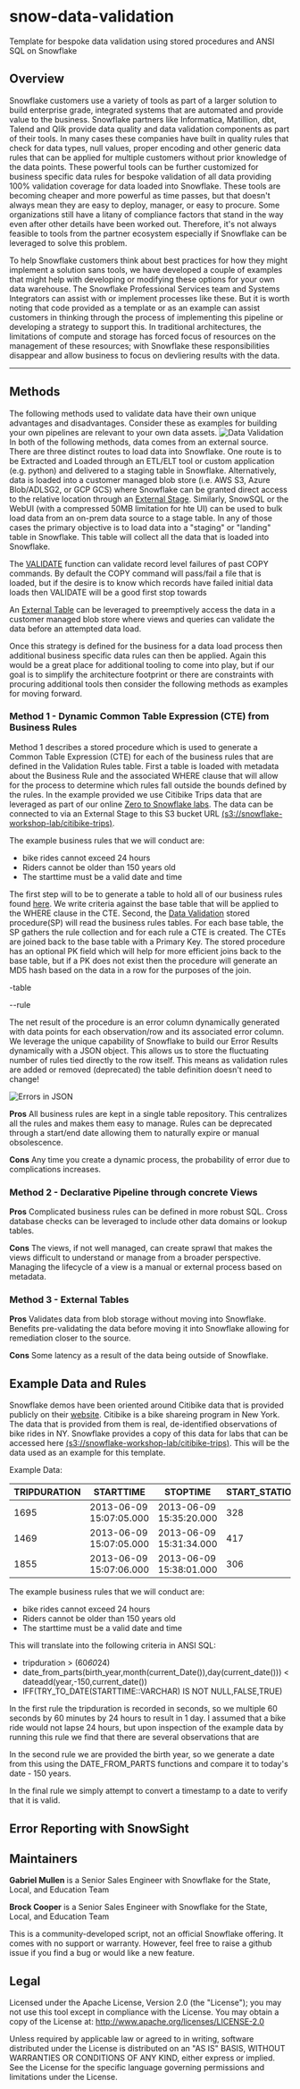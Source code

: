 # snow-data-validation
Template for bespoke data validation using stored procedures and ANSI SQL on Snowflake

## Overview
Snowflake customers use a variety of tools as part of a larger solution to build enterprise grade, integrated systems that are automated and provide value to the business. Snowflake partners like Informatica, Matillion, dbt, Talend and Qlik provide data quality and data validation components as part of their tools. In many cases these companies have built in quality rules that check for data types, null values, proper encoding and other generic data rules that can be applied for multiple customers without prior knowledge of the data points. These powerful tools can be further customized for business specific data rules for bespoke validation of all data providing 100% validation coverage for data loaded into Snowflake. These tools are becoming cheaper and more powerful as time passes, but that doesn't always mean they are easy to deploy, manager, or easy to procure. Some organizations still have a litany of compliance factors that stand in the way even after other details have been worked out. Therefore, it's not always feasible to tools from the partner ecosystem especially if Snowflake can be leveraged to solve this problem.

To help Snowflake customers think about best practices for how they might implement a solution sans tools, we have developed a couple of examples that might help with developing or modifying these options for your own data warehouse. The Snowflake Professional Services team and Systems Integrators can assist with or implement processes like these. But it is worth noting that code provided as a template or as an example can assist customers in thinking through the process of implementing this pipeline or developing a strategy to support this. In traditional architectures, the limitations of compute and storage has forced focus of resources on the management of these resources; with Snowflake these responsibilities disappear and allow business to focus on devliering results with the data.
<hr>

## Methods
The following methods used to validate data have their own unique advantages and disadvantages. Consider these as examples for building your own pipelines are relevant to your own data assets.
<img src="images/Data_Validation_w_ Notes.png" alt="Data Validation" title="Data Validation" />
In both of the following methods, data comes from an external source. There are three distinct routes to load data into Snowflake. One route is to be  Extracted and Loaded through an ETL/ELT tool or custom application (e.g. python) and delivered to a staging table in Snowflake. Alternatively, data is loaded into a customer managed blob store (i.e. AWS S3, Azure Blob/ADLSG2, or GCP GCS) where Snowflake can be granted direct access to the relative location through an [External Stage](https://docs.snowflake.com/en/user-guide/data-load-bulk.html). Similarly, SnowSQL or the WebUI (with a compressed 50MB limitation for hte UI) can be used to bulk load data from an on-prem data source to a stage table. In any of those cases the primary objective is to load data into a "staging" or "landing" table in Snowflake. This table will collect all the data that is loaded into Snowflake.

The [VALIDATE](https://docs.snowflake.com/en/sql-reference/functions/validate.html) function can validate record level failures of past COPY commands. By default the COPY command will pass/fail a file that is loaded, but if the desire is to know which records have failed initial data loads then VALIDATE will be a good first stop towards 

An [External Table](https://docs.snowflake.com/en/user-guide/tables-external-intro.html) can be leveraged to preemptively access the data in a customer managed blob store where views and queries can validate the data before an attempted data load. 

Once this strategy is defined for the business for a data load process then additional business specific data rules can then be applied. Again this would be a great place for additional tooling to come into play, but if our goal is to simplify the architecture footprint or there are constraints with procuring additional tools then consider the following methods as examples for moving forward.

### Method 1 - Dynamic Common Table Expression (CTE) from Business Rules 
Method 1 describes a stored procedure which is used to generate a Common Table Expression (CTE) for each of the business rules that are defined in the Validation Rules table. First a table is loaded with metadata about the Business Rule and the associated WHERE clause that will allow for the process to determine which rules fall outside the bounds defined by the rules. In the example provided we use Citibike Trips data that are leveraged as part of our online [Zero to Snowflake labs](https://s3.amazonaws.com/snowflake-workshop-lab/InpersonZTS_LabGuide.pdf). The data can be connected to via an External Stage to this S3 bucket URL [(s3://snowflake-workshop-lab/citibike-trips)](s3://snowflake-workshop-lab/citibike-trips).

The example business rules that we will conduct are:
* bike rides cannot exceed 24 hours
* Riders cannot be older than 150 years old
* The starttime must be a valid date and time

The first step will to be to generate a table to hold all of our business rules found [here](Method1/validation_rules.sql). We write criteria against the base table that will be applied to the WHERE clause in the CTE. Second, the [Data Validation](Method1/validation_proc.sql) stored procedure(SP) will read the business rules tables. For each base table, the SP gathers the rule collection and for each rule a CTE is created. The CTEs are joined back to the base table with a Primary Key. The stored procedure has an optional PK field which will help for more efficient joins back to the base table, but if a PK does not exist then the procedure will generate an MD5 hash based on the data in a row for the purposes of the join.

-table

--rule

The net result of the procedure is an error column dynamically generated with data points for each observation/row and its associated error column. We leverage the unique capability of Snowflake to build our Error Results dynamically with a JSON object. This allows us to store the fluctuating number of rules tied directly to the row itself. This means as validation rules are added or removed (deprecated) the table definition doesn't need to change!

<img src="images/screenshot_errors.png" alt="Errors in JSON" title="Errors in JSON" />


**Pros**
All business rules are kept in a single table repository. This centralizes all the rules and makes them easy to manage. Rules can be deprecated through a start/end date allowing them to naturally expire or manual obsolescence.

**Cons**
Any time you create a dynamic process, the probability of error due to complications increases. 

### Method 2 - Declarative Pipeline through concrete Views
**Pros**
Complicated business rules can be defined in more robust SQL. Cross database checks can be leveraged to include other data domains or lookup tables. 

**Cons**
The views, if not well managed, can create sprawl that makes the views difficult to understand or manage from a broader perspective.  Managing the lifecycle of a view is a manual or external process based on metadata.

### Method 3 - External Tables

**Pros**
Validates data from blob storage without moving into Snowflake. Benefits pre-validating the data before moving it into Snowflake allowing for remediation closer to the source.

**Cons**
Some latency as a result of the data being outside of Snowflake.

## Example Data and Rules

Snowflake demos have been oriented around Citibike data that is provided publicly on their [website](https://www.citibikenyc.com/system-data). Citibike is a bike shareing program in New York. The data that is provided from them is real, de-identified observations of bike rides in NY. Snowflake provides a copy of this data for labs that can be accessed here
[(s3://snowflake-workshop-lab/citibike-trips)](s3://snowflake-workshop-lab/citibike-trips). This will be the data used as an example for this template.


Example Data:
 
  |TRIPDURATION|STARTTIME|STOPTIME|START_STATION_ID|START_STATION_NAME|START_STATION_LATITUDE|START_STATION_LONGITUDE|END_STATION_ID|END_STATION_NAME|END_STATION_LATITUDE|END_STATION_LONGITUDE|BIKEID|MEMBERSHIP_TYPE|USERTYPE|BIRTH_YEAR|GENDER|
 |---|---|---|---|---|---|---|---|---|---|---|---|---|---|---|---|
 |1695|2013-06-09 15:07:05.000|2013-06-09 15:35:20.000|328|Watts St & Greenwich St|40.72405549|-74.00965965|195|Liberty St & Broadway|40.70905623|-74.01043382|17652||Customer||0|
 |1469|2013-06-09 15:07:05.000|2013-06-09 15:31:34.000|417|Barclay St & Church St|40.71291224|-74.01020234|232|Cadman Plaza E & Tillary St|40.69597683|-73.99014892|15785||Customer||0|
 |1855|2013-06-09 15:07:06.000|2013-06-09 15:38:01.000|306|Cliff St & Fulton St|40.70823502|-74.00530063|309|Murray St & West St|40.7149787|-74.013012|15168||Subscriber|1971|1|

The example business rules that we will conduct are:
* bike rides cannot exceed 24 hours
* Riders cannot be older than 150 years old
* The starttime must be a valid date and time

This will translate into the following criteria in ANSI SQL:
* tripduration > (60*60*24)
* date_from_parts(birth_year,month(current_Date()),day(current_date())) < dateadd(year,-150,current_date())
* IFF(TRY_TO_DATE(STARTTIME::VARCHAR) IS NOT NULL,FALSE,TRUE)

In the first rule the tripduration is recorded in seconds, so we multiple 60 seconds by 60 minutes by 24 hours to result in 1 day. I assumed that a bike ride would not lapse 24 hours, but upon inspection of the example data by running this rule we find that there are several observations that are 

In the second rule we are provided the birth year, so we generate a date from this using the DATE_FROM_PARTS functions and compare it to today's date - 150 years.

In the final rule we simply attempt to convert a timestamp to a date to verify that it is valid.

## Error Reporting with SnowSight



## Maintainers

**Gabriel Mullen**
is a Senior Sales Engineer with Snowflake for the State, Local, and Education Team

**Brock Cooper**
is a Senior Sales Engineer with Snowflake for the State, Local, and Education Team

This is a community-developed script, not an official Snowflake offering. It comes with no support or warranty. However, feel free to raise a github issue if you find a bug or would like a new feature.

## Legal
Licensed under the Apache License, Version 2.0 (the "License"); you may not use this tool except in compliance with the License. You may obtain a copy of the License at: http://www.apache.org/licenses/LICENSE-2.0

Unless required by applicable law or agreed to in writing, software distributed under the License is distributed on an "AS IS" BASIS, WITHOUT WARRANTIES OR CONDITIONS OF ANY KIND, either express or implied. See the License for the specific language governing permissions and limitations under the License.
